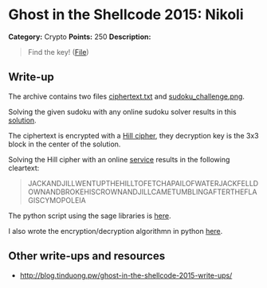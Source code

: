 # Ghost in the Shellcode 2015: Nikoli

**Category:** Crypto
**Points:** 250
**Description:**

> Find the key! ([File](nikoli-a1039901ded721abdf42e3003725abb265a70386e8b3292b0a4262eaf5693e5b))

## Write-up

The archive contains two files [ciphertext.txt](ciphertext.txt) and [sudoku\_challenge.png](sudoku_challenge.png).

Solving the given sudoku with any online sudoku solver results in this [solution](solution).

The ciphertext is encrypted with a [Hill cipher](http://en.wikipedia.org/wiki/Hill\_cipher), they decryption key is the 3x3 block in the center of the solution.

Solving the Hill cipher with an online [service](https://cloud.sagemath.com/) results in the following cleartext:

> JACKANDJILLWENTUPTHEHILLTOFETCHAPAILOFWATERJACKFELLDOWNANDBROKEHISCROWNANDJILLCAMETUMBLINGAFTERTHEFLAGISCYMOPOLEIA

The python script using the sage libraries is [here](sage_decrypt.py).

I also wrote the encryption/decryption algorithmn in python [here](hilly.py).

## Other write-ups and resources

* <http://blog.tinduong.pw/ghost-in-the-shellcode-2015-write-ups/>

